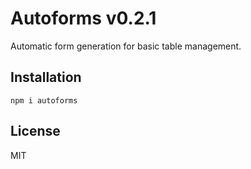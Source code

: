 # Autoforms v0.2.1

Automatic form generation for basic table management.

## Installation

`npm i autoforms`

## License

MIT
